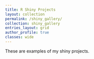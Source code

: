 ```yaml
---
title: R Shiny Projects
layout: collection
permalink: /shiny_gallery/
collection: shiny_gallery
entries_layout: grid
author_profile: true
classes: wide
---
```


These are examples of my shiny projects.

